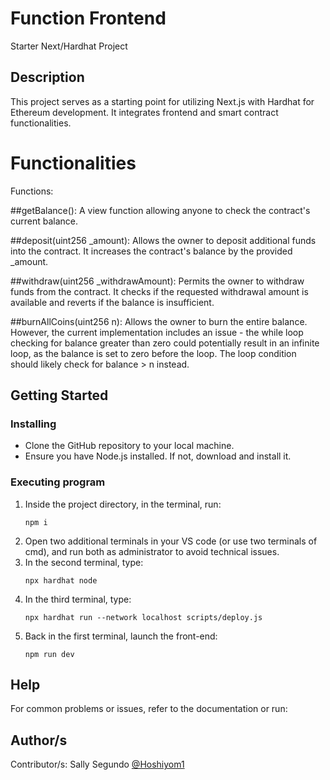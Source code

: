 # Function Frontend

Starter Next/Hardhat Project

## Description

This project serves as a starting point for utilizing Next.js with Hardhat for Ethereum development. It integrates frontend and smart contract functionalities.
# Functionalities
Functions:

##getBalance(): A view function allowing anyone to check the contract's current balance.

##deposit(uint256 _amount): Allows the owner to deposit additional funds into the contract. It increases the contract's balance by the provided _amount.

##withdraw(uint256 _withdrawAmount): Permits the owner to withdraw funds from the contract. It checks if the requested withdrawal amount is available and reverts if the balance is insufficient.

##burnAllCoins(uint256 n): Allows the owner to burn the entire balance. However, the current implementation includes an issue - the while loop checking for balance greater than zero could potentially result in an infinite loop, as the balance is set to zero before the loop. The loop condition should likely check for balance > n instead.
## Getting Started

### Installing

- Clone the GitHub repository to your local machine.
- Ensure you have Node.js installed. If not, download and install it.

### Executing program

1. Inside the project directory, in the terminal, run:
    ```
    npm i
    ```
2. Open two additional terminals in your VS code (or use two terminals of cmd), and run both as administrator to avoid technical issues.
3. In the second terminal, type:
    ```
    npx hardhat node
    ```
4. In the third terminal, type:
    ```
    npx hardhat run --network localhost scripts/deploy.js
    ```
5. Back in the first terminal, launch the front-end:
    ```
    npm run dev
    ```

## Help

For common problems or issues, refer to the documentation or run:

## Author/s

Contributor/s: Sally Segundo [@Hoshiyom1](https://github.com/Hoshiyom1)

